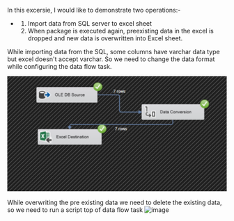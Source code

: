In this excersie, I would like to demonstrate two operations:-
- 1) Import data from SQL server to excel sheet
  2) When package is executed again, preexisting data in the excel is dropped and new data is overwritten into Excel sheet.
 
While importing data from the SQL, some columns have varchar data type but excel doesn't accept varchar. So we need to change the data format while configuring the data flow task.


![image](https://github.com/SivaKarthik711/SQL_Server_Integration_Services/blob/a808392eac6a9d2009fe63e594f08b31711fa523/Overwrite%20data%20to%20Excel%20file%20in%20SSIS/Screenshot%202024-12-13%20164559.png)


While overwriting the pre existing data we need to delete the existing data, so we need to run a script top of data flow task
![image]()
